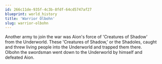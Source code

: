 ```yaml
---
id: 266c11de-935f-4c3b-8fdf-64cd5747af27
blueprint: world_history
title: 'Warrior Olbohn'
slug: warrior-olbohn
---
```

Another army to join the war was Aion's force of 'Creatures of Shadow' from the Underworld. These 'Creatures of Shadow,' or the Shadoles, caught and threw living people into the Underworld and trapped them there. Olbohn the swordsman went down to the Underworld by himself and defeated Aion.